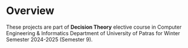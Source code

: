 # Overview 
These projects are part of **Decision Theory** elective course in Computer Engineering & Informatics Department of University of Patras for Winter Semester 2024-2025 (Semester 9).

